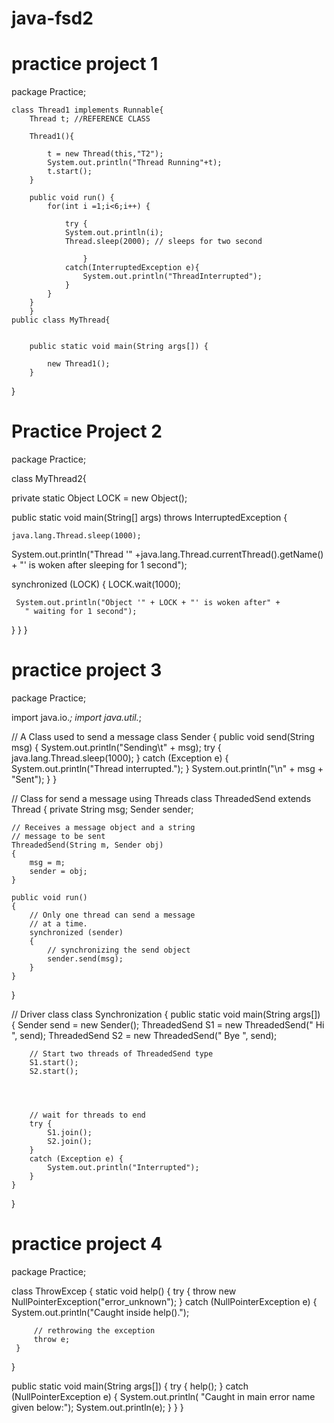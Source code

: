 # java-fsd2

# practice project 1

package Practice;

	class Thread1 implements Runnable{
		Thread t; //REFERENCE CLASS
		
		Thread1(){
			
			t = new Thread(this,"T2");
			System.out.println("Thread Running"+t);
			t.start();
		}
		
		public void run() {
			for(int i =1;i<6;i++) {
				
				try {
				System.out.println(i);
				Thread.sleep(2000); // sleeps for two second
			
					}
				catch(InterruptedException e){
					System.out.println("ThreadInterrupted");
				}
			}
		}
		}
	public class MyThread{
			
		
		public static void main(String args[]) {
			
			new Thread1();
		}
		
	

}




# Practice Project 2


package Practice;


class MyThread2{

private static Object LOCK = new Object();

public static void main(String[] args) 
throws InterruptedException {

	java.lang.Thread.sleep(1000);

 System.out.println("Thread '" +java.lang.Thread.currentThread().getName() +
   "' is woken after sleeping for 1 second");

 synchronized (LOCK) 
 {
     LOCK.wait(1000);
    
     System.out.println("Object '" + LOCK + "' is woken after" +
       " waiting for 1 second");
 }
}
}





# practice project 3


package Practice;

import java.io.*;
import java.util.*;
 
// A Class used to send a message
class Sender {
    public void send(String msg)
    {
        System.out.println("Sending\t" + msg);
        try {
        	java.lang.Thread.sleep(1000);
        }
        catch (Exception e) {
            System.out.println("Thread  interrupted.");
        }
        System.out.println("\n" + msg + "Sent");
    }
}
 
// Class for send a message using Threads
class ThreadedSend extends Thread {
    private String msg;
    Sender sender;
 
    // Receives a message object and a string
    // message to be sent
    ThreadedSend(String m, Sender obj)
    {
        msg = m;
        sender = obj;
    }
 
    public void run()
    {
        // Only one thread can send a message
        // at a time.
        synchronized (sender)
        {
            // synchronizing the send object
            sender.send(msg);
        }
    }
}
 
// Driver class
class Synchronization {
    public static void main(String args[])
    {
        Sender send = new Sender();
        ThreadedSend S1 = new ThreadedSend(" Hi ", send);
        ThreadedSend S2 = new ThreadedSend(" Bye ", send);
 
        // Start two threads of ThreadedSend type
        S1.start();
        S2.start();
        
       
       
 
        // wait for threads to end
        try {
            S1.join();
            S2.join();
        }
        catch (Exception e) {
            System.out.println("Interrupted");
        }
    }
}




# practice project 4


package Practice;


class ThrowExcep {
 static void help()
 {
     try {
         throw new NullPointerException("error_unknown");
     }
     catch (NullPointerException e) {
         System.out.println("Caught inside help().");
         
         // rethrowing the exception
         throw e;
     }
 }

 public static void main(String args[])
 {
     try {
         help();
     }
     catch (NullPointerException e) {
         System.out.println(
             "Caught in main error name given below:");
         System.out.println(e);
     }
 }
}


